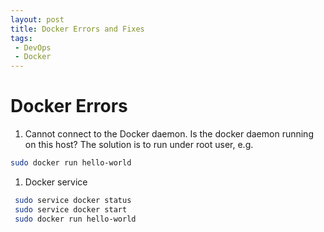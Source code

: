 ```yaml
---
layout: post
title: Docker Errors and Fixes
tags:
 - DevOps
 - Docker
---
```


# Docker Errors

1. Cannot connect to the Docker daemon. Is the docker daemon running on this host?
The solution is to run under root user, e.g. 

```sh
sudo docker run hello-world
```

1. Docker service

```sh
 sudo service docker status
 sudo service docker start
 sudo docker run hello-world
```

